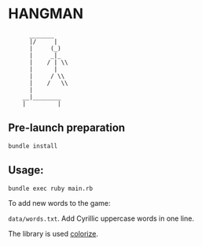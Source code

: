 # HANGMAN
          _______
          |/     |
          |     (_)
          |     _|_
          |    / | \\
          |      |
          |     / \\
          |    /   \\
          |
        __|________
        |         |

## Pre-launch preparation

```
bundle install
```

## Usage:

```
bundle exec ruby main.rb
```

To add new words to the game:

`data/words.txt`. Add Cyrillic uppercase words in one line.

The library is used [colorize](https://github.com/fazibear/colorize).
